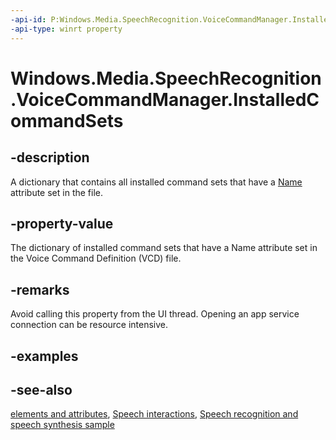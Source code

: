 ```yaml
---
-api-id: P:Windows.Media.SpeechRecognition.VoiceCommandManager.InstalledCommandSets
-api-type: winrt property
---
```


<!-- Property syntax
public Windows.Foundation.Collections.IMapView<string, Windows.Media.SpeechRecognition.VoiceCommandSet> InstalledCommandSets { get; }
-->

# Windows.Media.SpeechRecognition.VoiceCommandManager.InstalledCommandSets

## -description
A dictionary that contains all installed command sets that have a [Name](https://docs.microsoft.com/uwp/schemas/voicecommands/voice-command-elements-and-attributes-1-2.md) attribute set in the [](https://docs.microsoft.com/uwp/schemas/voicecommands/voice-command-elements-and-attributes-1-2.md) file.

## -property-value
The dictionary of installed command sets that have a Name attribute set in the Voice Command Definition (VCD) file.

## -remarks
Avoid calling this property from the UI thread. Opening an app service connection can be resource intensive.

## -examples

## -see-also
[ elements and attributes](https://docs.microsoft.com/uwp/schemas/voicecommands/voice-command-elements-and-attributes-1-2.md), [Speech interactions](https://docs.microsoft.com/windows/uwp/input-and-devices/speech-interactions), [Speech recognition and speech synthesis sample](https://github.com/Microsoft/Windows-universal-samples/tree/master/Samples/SpeechRecognitionAndSynthesis)
